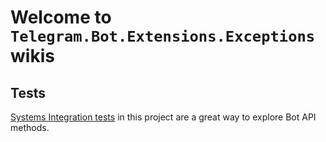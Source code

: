 # Welcome to `Telegram.Bot.Extensions.Exceptions` wikis

## Tests

[Systems Integration tests](./tests/sys-integ-tests.md) in this project are a great way to explore Bot API methods.
